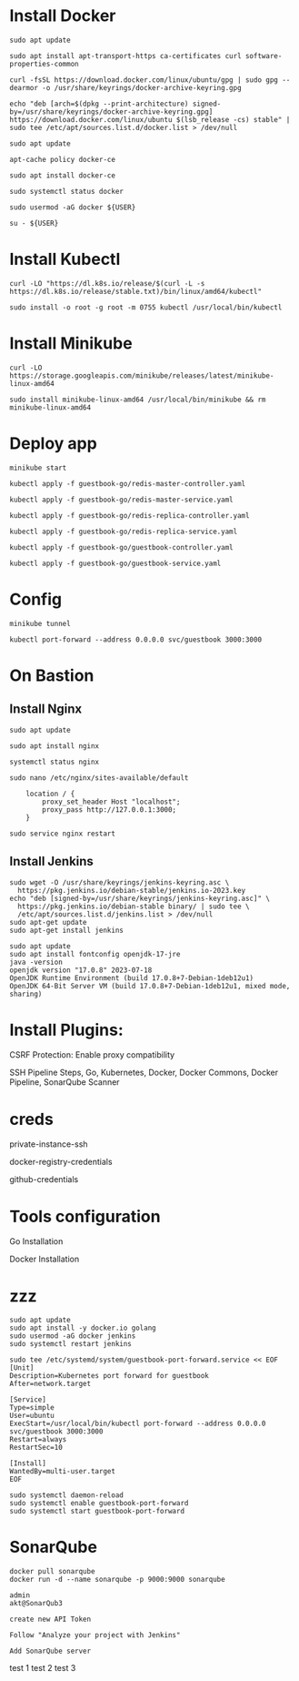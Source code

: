 # Install Docker

```
sudo apt update

sudo apt install apt-transport-https ca-certificates curl software-properties-common

curl -fsSL https://download.docker.com/linux/ubuntu/gpg | sudo gpg --dearmor -o /usr/share/keyrings/docker-archive-keyring.gpg

echo "deb [arch=$(dpkg --print-architecture) signed-by=/usr/share/keyrings/docker-archive-keyring.gpg] https://download.docker.com/linux/ubuntu $(lsb_release -cs) stable" | sudo tee /etc/apt/sources.list.d/docker.list > /dev/null

sudo apt update

apt-cache policy docker-ce

sudo apt install docker-ce

sudo systemctl status docker

sudo usermod -aG docker ${USER}

su - ${USER}
```

# Install Kubectl

```
curl -LO "https://dl.k8s.io/release/$(curl -L -s https://dl.k8s.io/release/stable.txt)/bin/linux/amd64/kubectl"

sudo install -o root -g root -m 0755 kubectl /usr/local/bin/kubectl
```

# Install Minikube

```
curl -LO https://storage.googleapis.com/minikube/releases/latest/minikube-linux-amd64

sudo install minikube-linux-amd64 /usr/local/bin/minikube && rm minikube-linux-amd64
```

# Deploy app

```
minikube start

kubectl apply -f guestbook-go/redis-master-controller.yaml

kubectl apply -f guestbook-go/redis-master-service.yaml

kubectl apply -f guestbook-go/redis-replica-controller.yaml

kubectl apply -f guestbook-go/redis-replica-service.yaml

kubectl apply -f guestbook-go/guestbook-controller.yaml

kubectl apply -f guestbook-go/guestbook-service.yaml

```

# Config 

```
minikube tunnel

kubectl port-forward --address 0.0.0.0 svc/guestbook 3000:3000
```

# On Bastion

## Install Nginx
```
sudo apt update

sudo apt install nginx

systemctl status nginx

sudo nano /etc/nginx/sites-available/default
```

```
    location / {
        proxy_set_header Host "localhost";
        proxy_pass http://127.0.0.1:3000;
    }
```

```
sudo service nginx restart
```

## Install Jenkins

```
sudo wget -O /usr/share/keyrings/jenkins-keyring.asc \
  https://pkg.jenkins.io/debian-stable/jenkins.io-2023.key
echo "deb [signed-by=/usr/share/keyrings/jenkins-keyring.asc]" \
  https://pkg.jenkins.io/debian-stable binary/ | sudo tee \
  /etc/apt/sources.list.d/jenkins.list > /dev/null
sudo apt-get update
sudo apt-get install jenkins
```
```
sudo apt update
sudo apt install fontconfig openjdk-17-jre
java -version
openjdk version "17.0.8" 2023-07-18
OpenJDK Runtime Environment (build 17.0.8+7-Debian-1deb12u1)
OpenJDK 64-Bit Server VM (build 17.0.8+7-Debian-1deb12u1, mixed mode, sharing)
```


# Install Plugins:

CSRF Protection: Enable proxy compatibility

SSH Pipeline Steps, Go, Kubernetes, Docker, Docker Commons, Docker Pipeline, SonarQube Scanner

# creds

private-instance-ssh

docker-registry-credentials

github-credentials

# Tools configuration

Go Installation

Docker Installation

# zzz
```
sudo apt update
sudo apt install -y docker.io golang
sudo usermod -aG docker jenkins
sudo systemctl restart jenkins
```


```
sudo tee /etc/systemd/system/guestbook-port-forward.service << EOF
[Unit]
Description=Kubernetes port forward for guestbook
After=network.target

[Service]
Type=simple
User=ubuntu
ExecStart=/usr/local/bin/kubectl port-forward --address 0.0.0.0 svc/guestbook 3000:3000
Restart=always
RestartSec=10

[Install]
WantedBy=multi-user.target
EOF
```
```
sudo systemctl daemon-reload
sudo systemctl enable guestbook-port-forward
sudo systemctl start guestbook-port-forward
```

# SonarQube

```
docker pull sonarqube
docker run -d --name sonarqube -p 9000:9000 sonarqube
```
```
admin
akt@SonarQub3
```
```
create new API Token

Follow "Analyze your project with Jenkins"

Add SonarQube server
```
test 1
test 2
test 3